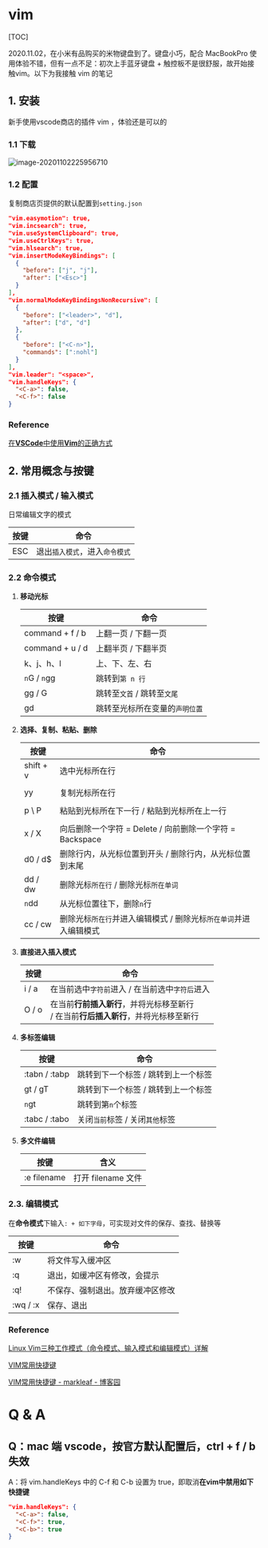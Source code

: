# vim

[TOC]



2020.11.02，在小米有品购买的米物键盘到了。键盘小巧，配合 MacBookPro 使用体验不错，但有一点不足：初次上手蓝牙键盘 + 触控板不是很舒服，故开始接触vim。以下为我接触 vim 的笔记



## 1. 安装

新手使用vscode商店的插件 vim ，体验还是可以的

### 1.1 下载

![image-20201102225956710](https://www.qiniu.cregskin.com/image-20201102225956710.png)



### 1.2 配置

复制商店页提供的默认配置到`setting.json`

```json
"vim.easymotion": true,
"vim.incsearch": true,
"vim.useSystemClipboard": true,
"vim.useCtrlKeys": true,
"vim.hlsearch": true,
"vim.insertModeKeyBindings": [
  {
    "before": ["j", "j"],
    "after": ["<Esc>"]
  }
],
"vim.normalModeKeyBindingsNonRecursive": [
  {
    "before": ["<leader>", "d"],
    "after": ["d", "d"]
  },
  {
    "before": ["<C-n>"],
    "commands": [":nohl"]
  }
],
"vim.leader": "<space>",
"vim.handleKeys": {
  "<C-a>": false,
  "<C-f>": false
}
```

### Reference

[在**VSCode**中使用**Vim**的正确方式](https://zhuanlan.zhihu.com/p/141248420)



## 2. 常用概念与按键

### 2.1 插入模式 / 输入模式

日常编辑文字的模式

| 按键 | 命令                           |
| ---- | ------------------------------ |
| ESC  | 退出`插入模式`，进入`命令模式` |



### 2.2 命令模式

1. **移动光标**

   | 按键            | 命令                           |
   | --------------- | ------------------------------ |
   | command + f / b | 上翻一页 / 下翻一页            |
   | command + u / d | 上翻半页 / 下翻半页            |
   | k、j、h、l      | 上、下、左、右                 |
   | `n`G / `n`gg    | 跳转到`第 n 行`                |
   | gg / G          | 跳转至`文首` / 跳转至`文尾`    |
   | gd              | 跳转至光标所在变量的`声明位置` |

   

2. **选择、复制、粘贴、删除**

   | 按键      | 命令                                                         |
   | --------- | ------------------------------------------------------------ |
   | shift + v | 选中光标所在行                                               |
   |           |                                                              |
   | yy        | 复制光标所在行                                               |
   |           |                                                              |
   | p \ P     | 粘贴到光标所在下一行 / 粘贴到光标所在上一行                  |
   |           |                                                              |
   | x / X     | 向后删除一个字符 = Delete / 向前删除一个字符 = Backspace     |
   | d0 / d$   | 删除行内，从光标位置到开头 / 删除行内，从光标位置到末尾      |
   | dd / dw   | 删除光标`所在行` / 删除光标`所在单词`                        |
   | `n`dd     | 从光标位置往下，删除`n`行                                    |
   | cc / cw   | 删除光标`所在行`并进入编辑模式 / 删除光标`所在单词`并进入编辑模式 |

   

3. **直接进入插入模式**

   | 按键  | 命令                                                         |
   | ----- | ------------------------------------------------------------ |
   | i / a | 在当前选中`字符前`进入 / 在当前选中`字符后`进入              |
   | O / o | 在当前**行前插入新行**，并将光标移至新行 <br />/ 在当前**行后插入新行**，并将光标移至新行 |

   

4. **多标签编辑**

   | 按键          | 命令                                |
   | ------------- | ----------------------------------- |
   | :tabn / :tabp | 跳转到下一个标签 / 跳转到上一个标签 |
   | gt / gT       | 跳转到下一个标签 / 跳转到上一个标签 |
   | `n`gt         | 跳转到第`n`个标签                   |
   | :tabc / :tabo | 关闭`当前`标签 / 关闭`其他`标签     |

   

5. **多文件编辑**

   | 按键        | 含义               |
   | ----------- | ------------------ |
   | :e filename | 打开 filename 文件 |

   



### 2.3. 编辑模式

在**命令模式**下输入`: + 如下字母`，可实现对文件的保存、查找、替换等

| 按键     | 命令                             |
| -------- | -------------------------------- |
| :w       | 将文件写入缓冲区                 |
| :q       | 退出，如缓冲区有修改，会提示     |
| :q!      | 不保存、强制退出。放弃缓冲区修改 |
| :wq / :x | 保存、退出                       |



### Reference

[Linux Vim三种工作模式（命令模式、输入模式和编辑模式）详解](http://c.biancheng.net/view/804.html)

[VIM常用快捷键](https://www.cnblogs.com/markleaf/p/7808817.html)

[VIM常用快捷键 - markleaf - 博客园](https://www.cnblogs.com/markleaf/p/7808817.html)





# Q & A

## Q：mac 端 vscode，按官方默认配置后，ctrl + f / b 失效

A：将 vim.handleKeys 中的 C-f 和 C-b 设置为 true，即取消**在vim中禁用如下快捷键**

```json
"vim.handleKeys": {
  "<C-a>": false,
  "<C-f>": true,
  "<C-b>": true
}
```



